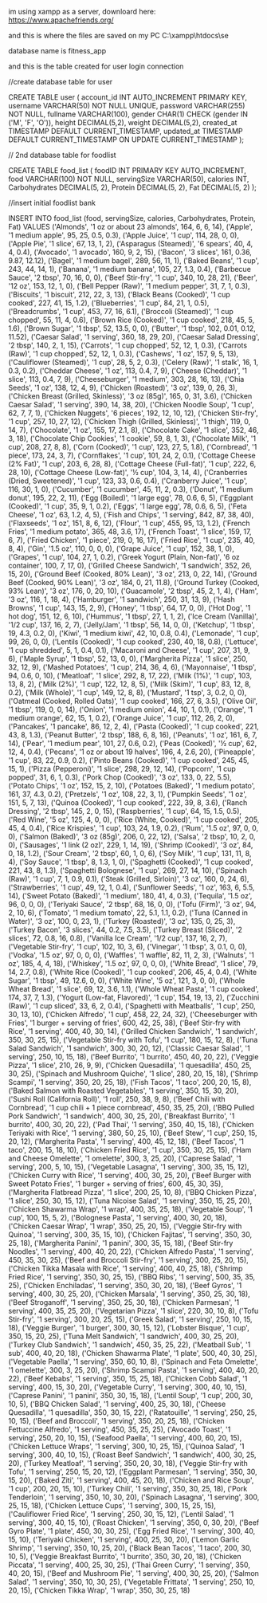 
im using xampp as a server, downloard here: https://www.apachefriends.org/

and this is where the files are saved on my PC
C:\xampp\htdocs\se

database name is fitness_app

and this is the table created for user login connection

//create database table for user

CREATE TABLE user (
    account_id INT AUTO_INCREMENT PRIMARY KEY,
    username VARCHAR(50) NOT NULL UNIQUE,
    password VARCHAR(255) NOT NULL,
    fullname VARCHAR(100),
    gender CHAR(1) CHECK (gender IN ('M', 'F', 'O')),
    height DECIMAL(5,2),
    weight DECIMAL(5,2),
    created_at TIMESTAMP DEFAULT CURRENT_TIMESTAMP,
    updated_at TIMESTAMP DEFAULT CURRENT_TIMESTAMP ON UPDATE CURRENT_TIMESTAMP
);

// 2nd database table for foodlist

CREATE TABLE food_list (
    foodID INT PRIMARY KEY AUTO_INCREMENT,
    food VARCHAR(100) NOT NULL,
    servingSize VARCHAR(50),
    calories INT,
    Carbohydrates DECIMAL(5, 2),
    Protein DECIMAL(5, 2),
    Fat DECIMAL(5, 2)
);

//insert initial foodlist bank

INSERT INTO food_list (food, servingSize, calories, Carbohydrates, Protein, Fat) VALUES 
('Almonds', '1 oz or about 23 almonds', 164, 6, 6, 14),
('Apple', '1 medium apple', 95, 25, 0.5, 0.3),
('Apple Juice', '1 cup', 114, 28, 0, 0),
('Apple Pie', '1 slice', 67, 13, 1, 2),
('Asparagus (Steamed)', '6 spears', 40, 4, 4, 0.4),
('Avocado', '1 avocado', 160, 9, 2, 15),
('Bacon', '3 slices', 161, 0.36, 9.87, 12.12),
('Bagel', '1 medium bagel', 289, 56, 11, 1),
('Baked Beans', '1 cup', 243, 44, 14, 1),
('Banana', '1 medium banana', 105, 27, 1.3, 0.4),
('Barbecue Sauce', '2 tbsp', 70, 16, 0, 0),
('Beef Stir-fry', '1 cup', 340, 10, 28, 21),
('Beer', '12 oz', 153, 12, 1, 0),
('Bell Pepper (Raw)', '1 medium pepper', 31, 7, 1, 0.3),
('Biscuits', '1 biscuit', 212, 22, 3, 13),
('Black Beans (Cooked)', '1 cup cooked', 227, 41, 15, 1.2),
('Blueberries', '1 cup', 84, 21, 1, 0.5),
('Breadcrumbs', '1 cup', 453, 77, 16, 6.1),
('Broccoli (Steamed)', '1 cup chopped', 55, 11, 4, 0.6),
('Brown Rice (Cooked)', '1 cup cooked', 218, 45, 5, 1.6),
('Brown Sugar', '1 tbsp', 52, 13.5, 0, 0),
('Butter', '1 tbsp', 102, 0.01, 0.12, 11.52),
('Caesar Salad', '1 serving', 360, 18, 29, 20),
('Caesar Salad Dressing', '2 tbsp', 140, 2, 1, 15),
('Carrots', '1 cup chopped', 52, 12, 1, 0.3),
('Carrots (Raw)', '1 cup chopped', 52, 12, 1, 0.3),
('Cashews', '1 oz', 157, 9, 5, 13),
('Cauliflower (Steamed)', '1 cup', 28, 5, 2, 0.3),
('Celery (Raw)', '1 stalk', 16, 1, 0.3, 0.2),
('Cheddar Cheese', '1 oz', 113, 0.4, 7, 9),
('Cheese (Cheddar)', '1 slice', 113, 0.4, 7, 9),
('Cheeseburger', '1 medium', 303, 28, 16, 13),
('Chia Seeds', '1 oz', 138, 12, 4, 9),
('Chicken (Roasted)', '3 oz', 139, 0, 26, 3),
('Chicken Breast (Grilled, Skinless)', '3 oz (85g)', 165, 0, 31, 3.6),
('Chicken Caesar Salad', '1 serving', 390, 14, 38, 20),
('Chicken Noodle Soup', '1 cup', 62, 7, 7, 1),
('Chicken Nuggets', '6 pieces', 192, 12, 10, 12),
('Chicken Stir-fry', '1 cup', 257, 10, 27, 12),
('Chicken Thigh (Grilled, Skinless)', '1 thigh', 119, 0, 14, 7),
('Chocolate', '1 oz', 155, 17, 2.1, 8),
('Chocolate Cake', '1 slice', 352, 46, 3, 18),
('Chocolate Chip Cookies', '1 cookie', 59, 8, 1, 3),
('Chocolate Milk', '1 cup', 208, 27, 8, 8),
('Corn (Cooked)', '1 cup', 123, 27, 5, 1.8),
('Cornbread', '1 piece', 173, 24, 3, 7),
('Cornflakes', '1 cup', 101, 24, 2, 0.1),
('Cottage Cheese (2% Fat)', '1 cup', 203, 6, 28, 8),
('Cottage Cheese (Full-fat)', '1 cup', 222, 6, 28, 10),
('Cottage Cheese (Low-fat)', '½ cup', 104, 3, 14, 4),
('Cranberries (Dried, Sweetened)', '1 cup', 123, 33, 0.6, 0.4),
('Cranberry Juice', '1 cup', 116, 30, 1, 0),
('Cucumber', '1 cucumber', 45, 11, 2, 0.3),
('Donut', '1 medium donut', 195, 22, 2, 11),
('Egg (Boiled)', '1 large egg', 78, 0.6, 6, 5),
('Eggplant (Cooked)', '1 cup', 35, 9, 1, 0.2),
('Eggs', '1 large egg', 78, 0.6, 6, 5),
('Feta Cheese', '1 oz', 63, 1.2, 4, 5),
('Fish and Chips', '1 serving', 842, 87, 38, 40),
('Flaxseeds', '1 oz', 151, 8, 6, 12),
('Flour', '1 cup', 455, 95, 13, 1.2),
('French Fries', '1 medium potato', 365, 48, 3.6, 17),
('French Toast', '1 slice', 159, 17, 6, 7),
('Fried Chicken', '1 piece', 219, 0, 16, 17),
('Fried Rice', '1 cup', 235, 40, 8, 4),
('Gin', '1.5 oz', 110, 0, 0, 0),
('Grape Juice', '1 cup', 152, 38, 1, 0),
('Grapes', '1 cup', 104, 27, 1, 0.2),
('Greek Yogurt (Plain, Non-fat)', '6 oz container', 100, 7, 17, 0),
('Grilled Cheese Sandwich', '1 sandwich', 352, 26, 15, 20),
('Ground Beef (Cooked, 80% Lean)', '3 oz', 213, 0, 22, 14),
('Ground Beef (Cooked, 90% Lean)', '3 oz', 184, 0, 21, 11.8),
('Ground Turkey (Cooked, 93% Lean)', '3 oz', 176, 0, 20, 10),
('Guacamole', '2 tbsp', 45, 2, 1, 4),
('Ham', '3 oz', 116, 1, 18, 4),
('Hamburger', '1 sandwich', 250, 31, 13, 9),
('Hash Browns', '1 cup', 143, 15, 2, 9),
('Honey', '1 tbsp', 64, 17, 0, 0),
('Hot Dog', '1 hot dog', 151, 12, 6, 10),
('Hummus', '1 tbsp', 27, 1, 1, 2),
('Ice Cream (Vanilla)', '1/2 cup', 137, 16, 2, 7),
('Jelly/Jam', '1 tbsp', 56, 14, 0, 0),
('Ketchup', '1 tbsp', 19, 4.3, 0.2, 0),
('Kiwi', '1 medium kiwi', 42, 10, 0.8, 0.4),
('Lemonade', '1 cup', 99, 26, 0, 0),
('Lentils (Cooked)', '1 cup cooked', 230, 40, 18, 0.8),
('Lettuce', '1 cup shredded', 5, 1, 0.4, 0.1),
('Macaroni and Cheese', '1 cup', 207, 31, 9, 6),
('Maple Syrup', '1 tbsp', 52, 13, 0, 0),
('Margherita Pizza', '1 slice', 250, 32, 12, 9),
('Mashed Potatoes', '1 cup', 214, 36, 4, 6),
('Mayonnaise', '1 tbsp', 94, 0.6, 0, 10),
('Meatloaf', '1 slice', 292, 8, 17, 22),
('Milk (1%)', '1 cup', 103, 13, 8, 2),
('Milk (2%)', '1 cup', 122, 12, 8, 5),
('Milk (Skim)', '1 cup', 83, 12, 8, 0.2),
('Milk (Whole)', '1 cup', 149, 12, 8, 8),
('Mustard', '1 tsp', 3, 0.2, 0, 0),
('Oatmeal (Cooked, Rolled Oats)', '1 cup cooked', 166, 27, 6, 3.5),
('Olive Oil', '1 tbsp', 119, 0, 0, 14),
('Onion', '1 medium onion', 44, 10, 1, 0.1),
('Orange', '1 medium orange', 62, 15, 1, 0.2),
('Orange Juice', '1 cup', 112, 26, 2, 0),
('Pancakes', '1 pancake', 86, 12, 2, 4),
('Pasta (Cooked)', '1 cup cooked', 221, 43, 8, 1.3),
('Peanut Butter', '2 tbsp', 188, 6, 8, 16),
('Peanuts', '1 oz', 161, 6, 7, 14),
('Pear', '1 medium pear', 101, 27, 0.6, 0.2),
('Peas (Cooked)', '½ cup', 62, 12, 4, 0.4),
('Pecans', '1 oz or about 19 halves', 196, 4, 2.6, 20),
('Pineapple', '1 cup', 83, 22, 0.9, 0.2),
('Pinto Beans (Cooked)', '1 cup cooked', 245, 45, 15, 1),
('Pizza (Pepperoni)', '1 slice', 298, 29, 12, 14),
('Popcorn', '1 cup popped', 31, 6, 1, 0.3),
('Pork Chop (Cooked)', '3 oz', 133, 0, 22, 5.5),
('Potato Chips', '1 oz', 152, 15, 2, 10),
('Potatoes (Baked)', '1 medium potato', 161, 37, 4.3, 0.2),
('Pretzels', '1 oz', 108, 22, 3, 1),
('Pumpkin Seeds', '1 oz', 151, 5, 7, 13),
('Quinoa (Cooked)', '1 cup cooked', 222, 39, 8, 3.6),
('Ranch Dressing', '2 tbsp', 145, 2, 0, 15),
('Raspberries', '1 cup', 64, 15, 1.5, 0.5),
('Red Wine', '5 oz', 125, 4, 0, 0),
('Rice (White, Cooked)', '1 cup cooked', 205, 45, 4, 0.4),
('Rice Krispies', '1 cup', 103, 24, 1.9, 0.2),
('Rum', '1.5 oz', 97, 0, 0, 0),
('Salmon (Baked)', '3 oz (85g)', 206, 0, 22, 12),
('Salsa', '2 tbsp', 10, 2, 0, 0),
('Sausages', '1 link (2 oz)', 229, 1, 14, 19),
('Shrimp (Cooked)', '3 oz', 84, 0, 18, 1.2),
('Sour Cream', '2 tbsp', 60, 1, 0, 6),
('Soy Milk', '1 cup', 131, 11, 8, 4),
('Soy Sauce', '1 tbsp', 8, 1.3, 1, 0),
('Spaghetti (Cooked)', '1 cup cooked', 221, 43, 8, 1.3),
('Spaghetti Bolognese', '1 cup', 269, 27, 14, 10),
('Spinach (Raw)', '1 cup', 7, 1, 0.9, 0.1),
('Steak (Grilled, Sirloin)', '3 oz', 160, 0, 24, 6),
('Strawberries', '1 cup', 49, 12, 1, 0.4),
('Sunflower Seeds', '1 oz', 163, 6, 5.5, 14),
('Sweet Potato (Baked)', '1 medium', 180, 41, 4, 0.3),
('Tequila', '1.5 oz', 96, 0, 0, 0),
('Teriyaki Sauce', '2 tbsp', 68, 16, 0, 0),
('Tofu (Firm)', '3 oz', 94, 2, 10, 6),
('Tomato', '1 medium tomato', 22, 5.1, 1.1, 0.2),
('Tuna (Canned in Water)', '3 oz', 100, 0, 23, 1),
('Turkey (Roasted)', '3 oz', 135, 0, 25, 3),
('Turkey Bacon', '3 slices', 44, 0.2, 7.5, 3.5),
('Turkey Breast (Sliced)', '2 slices', 72, 0.8, 16, 0.8),
('Vanilla Ice Cream', '1/2 cup', 137, 16, 2, 7),
('Vegetable Stir-fry', '1 cup', 102, 10, 3, 6),
('Vinegar', '1 tbsp', 3, 0.1, 0, 0),
('Vodka', '1.5 oz', 97, 0, 0, 0),
('Waffles', '1 waffle', 82, 11, 2, 3),
('Walnuts', '1 oz', 185, 4, 4, 18),
('Whiskey', '1.5 oz', 97, 0, 0, 0),
('White Bread', '1 slice', 79, 14, 2.7, 0.8),
('White Rice (Cooked)', '1 cup cooked', 206, 45, 4, 0.4),
('White Sugar', '1 tbsp', 49, 12.6, 0, 0),
('White Wine', '5 oz', 121, 3, 0, 0),
('Whole Wheat Bread', '1 slice', 69, 12, 3.6, 1.1),
('Whole Wheat Pasta', '1 cup cooked', 174, 37, 7, 1.3),
('Yogurt (Low-fat, Flavored)', '1 cup', 154, 19, 13, 2),
('Zucchini (Raw)', '1 cup sliced', 33, 6, 2, 0.4),
('Spaghetti with Meatballs', '1 cup', 250, 30, 13, 10),
('Chicken Alfredo', '1 cup', 458, 22, 24, 32),
('Cheeseburger with Fries', '1 burger + serving of fries', 600, 42, 25, 38),
('Beef Stir-fry with Rice', '1 serving', 400, 40, 30, 14),
('Grilled Chicken Sandwich', '1 sandwich', 350, 30, 25, 15),
('Vegetable Stir-fry with Tofu', '1 cup', 180, 15, 12, 8),
('Tuna Salad Sandwich', '1 sandwich', 300, 30, 20, 12),
('Classic Caesar Salad', '1 serving', 250, 10, 15, 18),
('Beef Burrito', '1 burrito', 450, 40, 20, 22),
('Veggie Pizza', '1 slice', 210, 26, 9, 9),
('Chicken Quesadilla', '1 quesadilla', 450, 25, 30, 25),
('Spinach and Mushroom Quiche', '1 slice', 280, 20, 15, 18),
('Shrimp Scampi', '1 serving', 350, 20, 25, 18),
('Fish Tacos', '1 taco', 200, 20, 15, 8),
('Baked Salmon with Roasted Vegetables', '1 serving', 350, 15, 30, 20),
('Sushi Roll (California Roll)', '1 roll', 250, 38, 9, 8),
('Beef Chili with Cornbread', '1 cup chili + 1 piece cornbread', 450, 35, 25, 20),
('BBQ Pulled Pork Sandwich', '1 sandwich', 400, 30, 25, 20),
('Breakfast Burrito', '1 burrito', 400, 30, 20, 22),
('Pad Thai', '1 serving', 350, 40, 15, 18),
('Chicken Teriyaki with Rice', '1 serving', 380, 50, 25, 10),
('Beef Stew', '1 cup', 250, 15, 20, 12),
('Margherita Pasta', '1 serving', 400, 45, 12, 18),
('Beef Tacos', '1 taco', 200, 15, 18, 10),
('Chicken Fried Rice', '1 cup', 350, 30, 25, 15),
('Ham and Cheese Omelette', '1 omelette', 300, 3, 25, 20),
('Caprese Salad', '1 serving', 200, 5, 10, 15),
('Vegetable Lasagna', '1 serving', 300, 35, 15, 12),
('Chicken Curry with Rice', '1 serving', 400, 30, 25, 20),
('Beef Burger with Sweet Potato Fries', '1 burger + serving of fries', 600, 45, 30, 35),
('Margherita Flatbread Pizza', '1 slice', 200, 25, 10, 8),
('BBQ Chicken Pizza', '1 slice', 250, 30, 15, 12),
('Tuna Nicoise Salad', '1 serving', 350, 15, 25, 20),
('Chicken Shawarma Wrap', '1 wrap', 400, 35, 25, 18),
('Vegetable Soup', '1 cup', 100, 15, 5, 2),
('Bolognese Pasta', '1 serving', 400, 30, 20, 18),
('Chicken Caesar Wrap', '1 wrap', 350, 25, 20, 15),
('Veggie Stir-fry with Quinoa', '1 serving', 300, 35, 15, 10),
('Chicken Fajitas', '1 serving', 350, 30, 25, 18),
('Margherita Panini', '1 panini', 300, 35, 15, 18),
('Beef Stir-fry Noodles', '1 serving', 400, 40, 20, 22),
('Chicken Alfredo Pasta', '1 serving', 450, 35, 30, 25),
('Beef and Broccoli Stir-fry', '1 serving', 300, 25, 20, 15),
('Chicken Tikka Masala with Rice', '1 serving', 400, 40, 25, 18),
('Shrimp Fried Rice', '1 serving', 350, 30, 25, 15),
('BBQ Ribs', '1 serving', 500, 35, 35, 25),
('Chicken Enchiladas', '1 serving', 350, 30, 20, 18),
('Beef Gyros', '1 serving', 400, 30, 25, 20),
('Chicken Marsala', '1 serving', 350, 25, 30, 18),
('Beef Stroganoff', '1 serving', 350, 25, 30, 18),
('Chicken Parmesan', '1 serving', 400, 35, 25, 20),
('Vegetarian Pizza', '1 slice', 220, 30, 10, 8),
('Tofu Stir-fry', '1 serving', 300, 20, 25, 15),
('Greek Salad', '1 serving', 250, 10, 15, 18),
('Veggie Burger', '1 burger', 300, 30, 15, 12),
('Lobster Bisque', '1 cup', 350, 15, 20, 25),
('Tuna Melt Sandwich', '1 sandwich', 400, 30, 25, 20),
('Turkey Club Sandwich', '1 sandwich', 450, 35, 25, 22),
('Meatball Sub', '1 sub', 400, 40, 20, 18),
('Chicken Shawarma Plate', '1 plate', 500, 40, 30, 25),
('Vegetable Paella', '1 serving', 350, 60, 10, 8),
('Spinach and Feta Omelette', '1 omelette', 300, 3, 25, 20),
('Shrimp Scampi Pasta', '1 serving', 400, 40, 20, 22),
('Beef Kebabs', '1 serving', 350, 15, 25, 18),
('Chicken Cobb Salad', '1 serving', 400, 15, 30, 20),
('Vegetable Curry', '1 serving', 300, 40, 10, 15),
('Caprese Panini', '1 panini', 350, 30, 15, 18),
('Lentil Soup', '1 cup', 200, 30, 10, 5),
('BBQ Chicken Salad', '1 serving', 400, 25, 30, 18),
('Cheese Quesadilla', '1 quesadilla', 350, 30, 15, 22),
('Ratatouille', '1 serving', 250, 25, 10, 15),
('Beef and Broccoli', '1 serving', 350, 20, 25, 18),
('Chicken Fettuccine Alfredo', '1 serving', 450, 35, 25, 25),
('Avocado Toast', '1 serving', 250, 20, 10, 15),
('Seafood Paella', '1 serving', 400, 60, 20, 15),
('Chicken Lettuce Wraps', '1 serving', 300, 10, 25, 15),
('Quinoa Salad', '1 serving', 300, 40, 10, 15),
('Roast Beef Sandwich', '1 sandwich', 400, 30, 25, 20),
('Turkey Meatloaf', '1 serving', 350, 20, 30, 18),
('Veggie Stir-fry with Tofu', '1 serving', 250, 15, 20, 12),
('Eggplant Parmesan', '1 serving', 350, 30, 15, 20),
('Baked Ziti', '1 serving', 400, 45, 20, 18),
('Chicken and Rice Soup', '1 cup', 200, 20, 15, 10),
('Turkey Chili', '1 serving', 350, 30, 25, 18),
('Pork Tenderloin', '1 serving', 350, 10, 30, 20),
('Spinach Lasagna', '1 serving', 300, 25, 15, 18),
('Chicken Lettuce Cups', '1 serving', 300, 15, 25, 15),
('Cauliflower Fried Rice', '1 serving', 250, 30, 15, 12),
('Lentil Salad', '1 serving', 300, 40, 15, 10),
('Roast Chicken', '1 serving', 350, 0, 30, 20),
('Beef Gyro Plate', '1 plate', 450, 30, 30, 25),
('Egg Fried Rice', '1 serving', 300, 40, 15, 10),
('Teriyaki Chicken', '1 serving', 400, 25, 30, 20),
('Lemon Garlic Shrimp', '1 serving', 350, 10, 25, 20),
('Black Bean Tacos', '1 taco', 200, 30, 10, 5),
('Veggie Breakfast Burrito', '1 burrito', 350, 30, 20, 18),
('Chicken Piccata', '1 serving', 400, 25, 30, 25),
('Thai Green Curry', '1 serving', 350, 40, 20, 15),
('Beef and Mushroom Pie', '1 serving', 400, 30, 25, 20),
('Salmon Salad', '1 serving', 350, 10, 30, 25),
('Vegetable Frittata', '1 serving', 250, 10, 20, 15),
('Chicken Tikka Wrap', '1 wrap', 350, 30, 25, 18)

